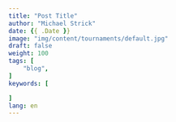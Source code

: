 ```yaml
---
title: "Post Title"
author: "Michael Strick"
date: {{ .Date }}
image: "img/content/tournaments/default.jpg"
draft: false
weight: 100
tags: [
    "blog",
]
keywords: [

]
lang: en
---
```


